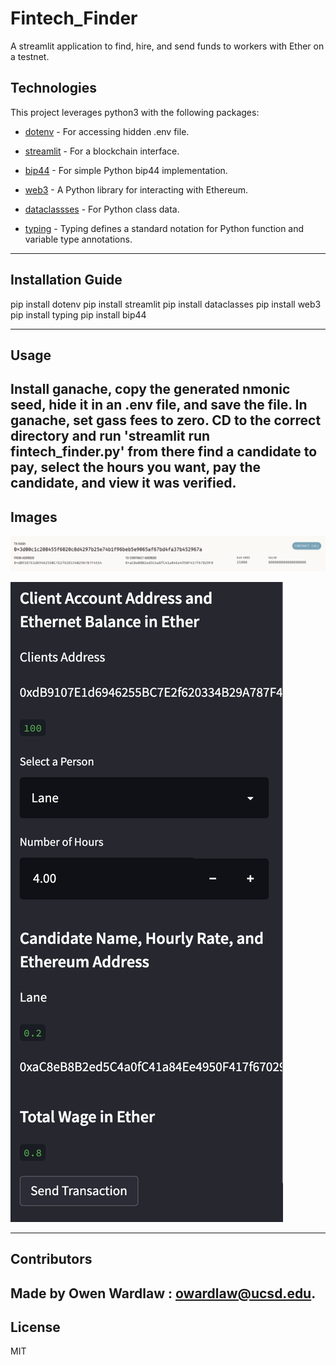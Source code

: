 # Fintech_Finder
A streamlit application to find, hire, and send funds to workers with Ether on a testnet. 


## Technologies

This project leverages python3 with the following packages:


* [dotenv](https://www.npmjs.com/package/dotenv) - For accessing hidden .env file.

* [streamlit](https://docs.streamlit.io/library/get-started/installation) - For a blockchain interface. 

* [bip44](https://pypi.org/project/bip44/) - For simple Python bip44 implementation.

* [web3](https://pypi.org/project/web3/) - A Python library for interacting with Ethereum. 

* [dataclassses](https://pypi.org/project/dataclasses/) - For Python class data.  

* [typing](https://pypi.org/project/typing/) - Typing defines a standard notation for Python function and variable type annotations. 

---

## Installation Guide

pip install dotenv
pip install streamlit
pip install dataclasses
pip install web3
pip install typing
pip install bip44

---

## Usage

Install ganache, copy the generated nmonic seed, hide it in an .env file, and save the file. In ganache, set gass fees to zero. CD to the correct directory and run 'streamlit run fintech_finder.py' from there find a candidate to pay, select the hours you want, pay the candidate, and view it was verified. 
---

## Images

![](Images/1.png)

![](Images/2.png)

---

## Contributors

Made by Owen Wardlaw : owardlaw@ucsd.edu.
---

## License

MIT
